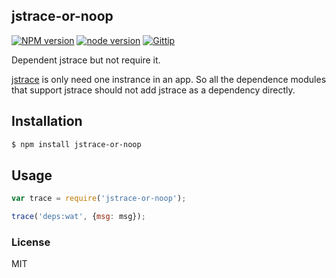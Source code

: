 jstrace-or-noop
---------------

[![NPM version][npm-image]][npm-url]
[![node version][node-image]][node-url]
[![Gittip][gittip-image]][gittip-url]

[npm-image]: https://img.shields.io/npm/v/jstrace-or-noop.svg?style=flat-square
[npm-url]: https://npmjs.org/package/jstrace-or-noop
[node-image]: https://img.shields.io/badge/node.js-%3E=_0.10-green.svg?style=flat-square
[node-url]: http://nodejs.org/download/
[gittip-image]: https://img.shields.io/gittip/dead-horse.svg?style=flat-square
[gittip-url]: https://www.gittip.com/dead-horse/

Dependent jstrace but not require it.

[jstrace](http://github.com/jstrace/jstrace) is only need one instrance in an app. 
So all the dependence modules that support jstrace should not add jstrace as a dependency directly.

## Installation

```bash
$ npm install jstrace-or-noop
```

## Usage

```js
var trace = require('jstrace-or-noop');

trace('deps:wat', {msg: msg});
```

### License

MIT
